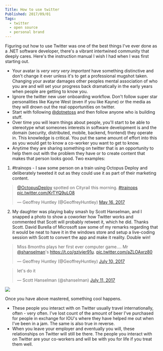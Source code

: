 ```yaml
---
Title: How to use twitter
Published: 2017/09/01
Tags:
  - twitter
  - open source
  - personal brand
---
```


Figuring out how to use Twitter was one of the best things I've ever done as a .NET software developer, there's a vibrant intertwined community that deeply cares. Here's the instruction manual I wish I had when I was first starting out.

* Your avatar is _very very very important_ have something distinctive and don't change it ever unless it's to get a professional mugshot taken.  Changing your avatar damages other peoples mental association of who you are and will set your progress back dramatically in the early years when people are getting to know you.
* Ignore the twitter new user onboarding workflow. Don't follow super star personalities like Kayne West (even if you like Kayne) or the media as they will drown out the real opportunities on twitter.
* Start with following [@dotnetoss](https://twitter.com/dotnetoss) and then follow anyone who is building stuff.
* Over time you will learn things about people, you'll start to be able to stereotype what someones interests in software development is and the domain (security, distributed, mobile, backend, frontend) they operate in. This knowledge is critical. You put the same amount of effort into this as you would get to know a co-worker you want to get to know.
* Anytime they are sharing something on twitter that is an opportunity to help them out with the problem they have or to create content that makes that person looks good. Two examples:

1. #trainops - I saw some person on a train using Octopus Deploy and deliberately tweeted it out as they could use it as part of their marketing content.

<blockquote class="twitter-tweet" data-lang="en"><p lang="en" dir="ltr"><a href="https://twitter.com/OctopusDeploy">@OctopusDeploy</a> spotted on Cityrail this morning. <a href="https://twitter.com/hashtag/trainops?src=hash">#trainops</a> <a href="https://t.co/KrTYQ9uLO8">pic.twitter.com/KrTYQ9uLO8</a></p>&mdash; Geoffrey Huntley (@GeoffreyHuntley) <a href="https://twitter.com/GeoffreyHuntley/status/864609801497489408">May 16, 2017</a></blockquote>
<script async src="//platform.twitter.com/widgets.js" charset="utf-8"></script>

2. My daughter was playing baby smash by Scott Hanselman, and I snapped a photo to show a coworker how Twitter works and commented that Scott will probably retweet it, which he did. Thanks Scott. David Burella of Microsoft saw some of my remarks regarding that it would be neat to have it in the windows store and setup a live-coding session with Scott to convert the app and make it reality. Double win!

<blockquote class="twitter-tweet" data-lang="en"><p lang="en" dir="ltr">Miss 8months plays her first ever computer game.... Mr <a href="https://twitter.com/shanselman">@shanselman</a>&#39;s <a href="https://t.co/gzjvjer91u">https://t.co/gzjvjer91u</a>. <a href="https://t.co/aZLOAxrz80">pic.twitter.com/aZLOAxrz80</a></p>&mdash; Geoffrey Huntley (@GeoffreyHuntley) <a href="https://twitter.com/GeoffreyHuntley/status/884218389161418752">July 10, 2017</a></blockquote>
<script async src="//platform.twitter.com/widgets.js" charset="utf-8"></script>


<blockquote class="twitter-tweet" data-lang="en"><p lang="en" dir="ltr">let&#39;s do it</p>&mdash; Scott Hanselman (@shanselman) <a href="https://twitter.com/shanselman/status/884611601294176257">July 11, 2017</a></blockquote>
<script async src="//platform.twitter.com/widgets.js" charset="utf-8"></script>

[![](http://img.youtube.com/vi/W_pE4wIMuFw/0.jpg)](http://www.youtube.com/watch?v=W_pE4wIMuFw "")

Once you have above mastered, something cool happens. 

* These people you interact with on Twitter usually travel internationally, often - very often. I've lost count of the amount of beer I've purchased for people in exchange for IOU's where they have helped me out when I've been in a jam. The same is also true in reverse. 
* When you leave your employer and eventually you will, these relationships on Twitter will still be there. The people you interact with on Twitter are your co-workers and will be with you for life if you treat them well. 
